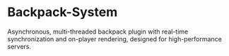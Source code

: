# Backpack-System
Asynchronous, multi-threaded backpack plugin with real-time synchronization and on-player rendering, designed for high-performance servers.

